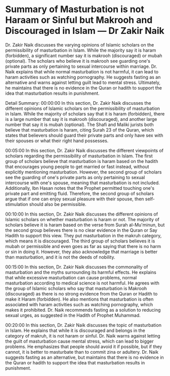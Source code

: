 # Summary of Masturbation is not Haraam or Sinful but Makrooh and Discouraged in Islam — Dr Zakir Naik

Dr. Zakir Naik discusses the varying opinions of Islamic scholars on the permissibility of masturbation in Islam. While the majority say it is haram (forbidden), a significant number say it is makrooh (discouraged) or mubah (optional). The scholars who believe it is makrooh see guarding one's private parts as only pertaining to sexual intercourse within marriage. Dr. Naik explains that while normal masturbation is not harmful, it can lead to haram activities such as watching pornography. He suggests fasting as an alternative and warns against letting guilt lead to mental stress. Ultimately, he maintains that there is no evidence in the Quran or hadith to support the idea that masturbation results in punishment.

Detail Summary: 
00:00:00
In this section, Dr. Zakir Naik discusses the different opinions of Islamic scholars on the permissibility of masturbation in Islam. While the majority of scholars say that it is haram (forbidden), there is a large number that say it is makrooh (discouraged), and another large number that say it is mubah (optional). The Shafi and Maliki jurists both believe that masturbation is haram, citing Surah 23 of the Quran, which states that believers should guard their private parts and only have sex with their spouses or what their right hand possesses.

00:05:00
In this section, Dr. Zakir Naik discusses the different viewpoints of scholars regarding the permissibility of masturbation in Islam. The first group of scholars believe that masturbation is haram based on the hadith that encourages young people to get married or fast instead, without explicitly mentioning masturbation. However, the second group of scholars see the guarding of one's private parts as only pertaining to sexual intercourse with one's spouse, meaning that masturbation is not included. Additionally, Ibn Hasan notes that the Prophet permitted touching one's private part and emitting fluid. Therefore, the second group of scholars argue that if one can enjoy sexual pleasure with their spouse, then self-stimulation should also be permissible.

00:10:00
In this section, Dr. Zakir Naik discusses the different opinions of Islamic scholars on whether masturbation is haram or not. The majority of scholars believe it is haram based on the verse from Surah al-Mu'minun, but the second group believes there is no clear evidence in the Quran or Say Hadith to support this view. They put masturbation in the makruh category, which means it is discouraged. The third group of scholars believes it is mubah or permissible and even goes as far as saying that there is no harm or sin in doing it. However, they also acknowledge that marriage is better than masturbation, and it is not the deeds of nobility.

00:15:00
In this section, Dr. Zakir Naik discusses the commonality of masturbation and the myths surrounding its harmful effects. He explains that while excessive masturbation can cause problems, normal masturbation according to medical science is not harmful. He agrees with the group of Islamic scholars who say that masturbation is Makrooh (discouraged) as there is no strong evidence from the Quran or Hadith to make it Haram (forbidden). He also mentions that masturbation is often associated with haram activities such as watching pornography, which makes it prohibited. Dr. Naik recommends fasting as a solution to reducing sexual urges, as suggested in the Hadith of Prophet Muhammad.

00:20:00
In this section, Dr. Zakir Naik discusses the topic of masturbation in Islam. He explains that while it is discouraged and belongs in the category of makruh, it is not haram or sinful. Dr. Naik warns against letting the guilt of masturbation cause mental stress, which can lead to bigger problems. He emphasizes that people should avoid it if possible, but if they cannot, it is better to masturbate than to commit zina or adultery. Dr. Naik suggests fasting as an alternative, but maintains that there is no evidence in the Quran or hadith to support the idea that masturbation results in punishment.

